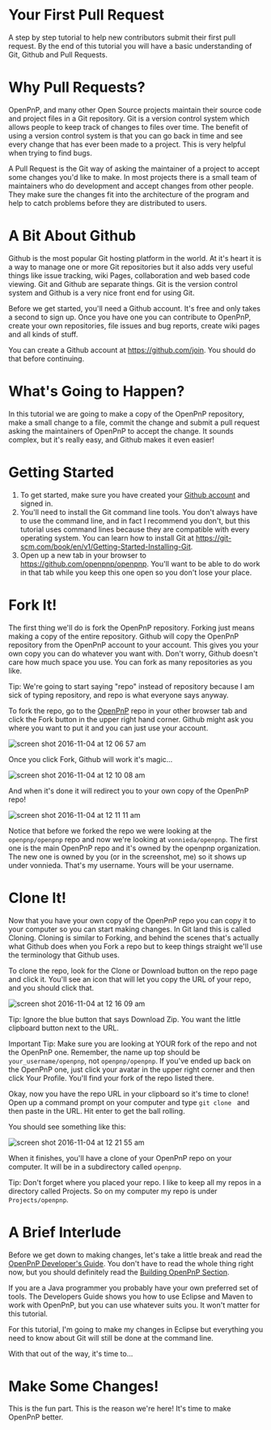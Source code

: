 # Your First Pull Request

A step by step tutorial to help new contributors submit their first pull request. By the end of this tutorial you will have a basic understanding of Git, Github and Pull Requests.

# Why Pull Requests?

OpenPnP, and many other Open Source projects maintain their source code and project files in a Git repository. Git is a version control system which allows people to keep track of changes to files over time. The benefit of using a version control system is that you can go back in time and see every change that has ever been made to a project. This is very helpful when trying to find bugs.

A Pull Request is the Git way of asking the maintainer of a project to accept some changes you'd like to make. In most projects there is a small team of maintainers who do development and accept changes from other people. They make sure the changes fit into the architecture of the program and help to catch problems before they are distributed to users.

# A Bit About Github

Github is the most popular Git hosting platform in the world. At it's heart it is a way to manage one or more Git repositories but it also adds very useful things like issue tracking, wiki Pages, collaboration and web based code viewing. Git and Github are separate things. Git is the version control system and Github is a very nice front end for using Git.

Before we get started, you'll need a Github account. It's free and only takes a second to sign up. Once you have one you can contribute to OpenPnP, create your own repositories, file issues and bug reports, create wiki pages and all kinds of stuff.

You can create a Github account at https://github.com/join. You should do that before continuing.

# What's Going to Happen?

In this tutorial we are going to make a copy of the OpenPnP repository, make a small change to a file, commit the change and submit a pull request asking the maintainers of OpenPnP to accept the change. It sounds complex, but it's really easy, and Github makes it even easier!

# Getting Started

1. To get started, make sure you have created your [Github account](https://github.com/join) and signed in.
2. You'll need to install the Git command line tools. You don't always have to use the command line, and in fact I recommend you don't, but this tutorial uses command lines because they are compatible with every operating system. You can learn how to install Git at https://git-scm.com/book/en/v1/Getting-Started-Installing-Git.
3. Open up a new tab in your browser to https://github.com/openpnp/openpnp. You'll want to be able to do work in that tab while you keep this one open so you don't lose your place.

# Fork It!

The first thing we'll do is fork the OpenPnP repository. Forking just means making a copy of the entire repository. Github will copy the OpenPnP repository from the OpenPnP account to your account. This gives you your own copy you can do whatever you want with. Don't worry, Github doesn't care how much space you use. You can fork as many repositories as you like.

Tip: We're going to start saying "repo" instead of repository because I am sick of typing repository, and repo is what everyone says anyway.

To fork the repo, go to the [OpenPnP](https://github.com/openpnp/openpnp) repo in your other browser tab and click the Fork button in the upper right hand corner. Github might ask you where you want to put it and you can just use your account.

![screen shot 2016-11-04 at 12 06 57 am](https://cloud.githubusercontent.com/assets/1182323/19995185/fca56a28-a222-11e6-9bed-87458100683e.png)

Once you click Fork, Github will work it's magic...

![screen shot 2016-11-04 at 12 10 08 am](https://cloud.githubusercontent.com/assets/1182323/19995197/236c9abe-a223-11e6-9be6-bf5d45c36f02.png)

And when it's done it will redirect you to your own copy of the OpenPnP repo!

![screen shot 2016-11-04 at 12 11 11 am](https://cloud.githubusercontent.com/assets/1182323/19995219/39ec29ee-a223-11e6-9d86-e44639c30976.png)

Notice that before we forked the repo we were looking at the `openpnp/openpnp` repo and now we're looking at `vonnieda/openpnp`. The first one is the main OpenPnP repo and it's owned by the openpnp organization. The new one is owned by you (or in the screenshot, me) so it shows up under vonnieda. That's my username. Yours will be your username.

# Clone It!

Now that you have your own copy of the OpenPnP repo you can copy it to your computer so you can start making changes. In Git land this is called Cloning. Cloning is similar to Forking, and behind the scenes that's actually what Github does when you Fork a repo but to keep things straight we'll use the terminology that Github uses.

To clone the repo, look for the Clone or Download button on the repo page and click it. You'll see an icon that will let you copy the URL of your repo, and you should click that.

![screen shot 2016-11-04 at 12 16 09 am](https://cloud.githubusercontent.com/assets/1182323/19995290/ea20b7da-a223-11e6-86aa-5971f7d26b9b.png)

Tip: Ignore the blue button that says Download Zip. You want the little clipboard button next to the URL.

Important Tip: Make sure you are looking at YOUR fork of the repo and not the OpenPnP one. Remember, the name up top should be `your_username/openpnp`, not `openpnp/openpnp`. If you've ended up back on the OpenPnP one, just click your avatar in the upper right corner and then click Your Profile. You'll find your fork of the repo listed there.

Okay, now you have the repo URL in your clipboard so it's time to clone! Open up a command prompt on your computer and type `git clone ` and then paste in the URL. Hit enter to get the ball rolling.

You should see something like this:

![screen shot 2016-11-04 at 12 21 55 am](https://cloud.githubusercontent.com/assets/1182323/19995382/b8fea24c-a224-11e6-8e85-443940ab3515.png)

When it finishes, you'll have a clone of your OpenPnP repo on your computer. It will be in a subdirectory called `openpnp`.

Tip: Don't forget where you placed your repo. I like to keep all my repos in a directory called Projects. So on my computer my repo is under `Projects/openpnp`.

# A Brief Interlude

Before we get down to making changes, let's take a little break and read the [OpenPnP Developer's Guide](https://github.com/openpnp/openpnp/wiki/Developers-Guide#building-openpnp). You don't have to read the whole thing right now, but you should definitely read the [Building OpenPnP Section](https://github.com/openpnp/openpnp/wiki/Developers-Guide#building-openpnp).

If you are a Java programmer you probably have your own preferred set of tools. The Developers Guide shows you how to use Eclipse and Maven to work with OpenPnP, but you can use whatever suits you. It won't matter for this tutorial.

For this tutorial, I'm going to make my changes in Eclipse but everything you need to know about Git will still be done at the command line.

With that out of the way, it's time to...

# Make Some Changes!

This is the fun part. This is the reason we're here! It's time to make OpenPnP better.






